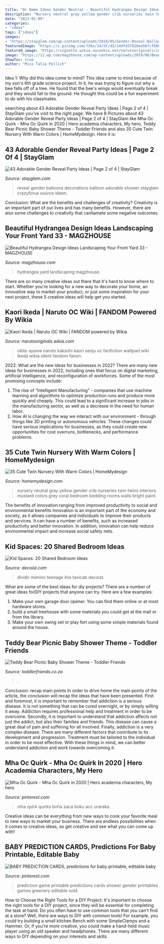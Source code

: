 ```yaml
---
title: "Oc Name Ideas Gender Neutral - Beautiful Hydrangea Design Ideas Landscaping Your Front Yard 33"
description: "Nursery neutral gray yellow gender crib nurseries twin twins interiors mustard colors grey coral bedroom bedding rooms walls bright paint"
date: "2023-02-09"
categories:
- "ideas"
tags: ["ideas"]
images:
- "https://stayglam.com/wp-content/uploads/2018/05/Gender-Reveal-Balloon-Ideas.jpg"
featuredImage: "https://i.pinimg.com/736x/14/df/d3/14dfd37818ee567cf6003c5f6e83c9c5.jpg"
featured_image: "https://vignette.wikia.nocookie.net/narutooriginals/images/8/8a/Ifmqsh.jpg/revision/latest?cb=20120324074656"
image: "https://i1.wp.com/magzhouse.com/wp-content/uploads/2019/08/Beautiful-Hydrangea-Design-Ideas-Landscaping-Your-Front-Yard-33.jpg?fit=1024%2C1613&amp;ssl=1"
ShowToc: true
author: "Miss Talia Pollich"
---
```



Idea 1: Why did this idea come to mind?
This idea came to mind because of my son's 6th grade science project. In it, he was trying to figure out why a bee falls off of a tree. He found that the bee's wings would eventually break and they would fall to the ground. He thought this could be a fun experiment to do with his classmates.

	

		
searching about 43 Adorable Gender Reveal Party Ideas | Page 2 of 4 | StayGlam you've visit to the right page. We have 8 Pictures about 43 Adorable Gender Reveal Party Ideas | Page 2 of 4 | StayGlam like Mha Oc Quirk - Mha Oc Quirk in 2020 | Hero academia characters, My hero, Teddy Bear Picnic  Baby Shower Theme  - Toddler Friends and also 35 Cute Twin Nursery With Warm Colors | HomeMydesign. Here it is:
		
    
## 43 Adorable Gender Reveal Party Ideas | Page 2 Of 4 | StayGlam

<img loading=lazy src="https://stayglam.com/wp-content/uploads/2018/05/Gender-Reveal-Balloon-Ideas.jpg" onerror="this.onerror=null;this.src='https://tse1.mm.bing.net/th?id=OIP.JZpDvBh9sWPt4QUY05e9xAHaJQ&amp;pid=15.1';" alt="43 Adorable Gender Reveal Party Ideas | Page 2 of 4 | StayGlam">

_Source: stayglam.com_

>reveal gender balloons decorations balloon adorable shower stayglam crazyforus source ideen. 

	

Conclusion: What are the benefits and challenges of creativity?
Creativity is an important part of our lives and has many benefits. However, there are also some challenges to creativity that canliamate some negative outcomes.

    
## Beautiful Hydrangea Design Ideas Landscaping Your Front Yard 33 - MAGZHOUSE

<img loading=lazy src="https://i1.wp.com/magzhouse.com/wp-content/uploads/2019/08/Beautiful-Hydrangea-Design-Ideas-Landscaping-Your-Front-Yard-33.jpg?fit=1024%2C1613&amp;ssl=1" onerror="this.onerror=null;this.src='https://tse3.mm.bing.net/th?id=OIP.frk03I9qD17hHjPd-fgEigHaLq&amp;pid=15.1';" alt="Beautiful Hydrangea Design Ideas Landscaping Your Front Yard 33 - MAGZHOUSE">

_Source: magzhouse.com_

>hydrangea yard landscaping magzhouse. 

	

There are so many creative ideas out there that it's hard to know where to start. Whether you're looking for a new way to decorate your home, an innovative way to market your product, or just some inspiration for your next project, these 5 creative ideas will help get you started.

    
## Kaori Ikeda | Naruto OC Wiki | FANDOM Powered By Wikia

<img loading=lazy src="https://vignette.wikia.nocookie.net/narutooriginals/images/8/8a/Ifmqsh.jpg/revision/latest?cb=20120324074656" onerror="this.onerror=null;this.src='https://tse2.mm.bing.net/th?id=OIP.ZewwmywCFpx6htUVfk3p5AHaE7&amp;pid=15.1';" alt="Kaori Ikeda | Naruto OC Wiki | FANDOM powered by Wikia">

_Source: narutooriginals.wikia.com_

>obito ayame naruto kakashi kaori senju oc fanfiction wattpad wiki ikeda wikia silent fandom fanon. 

	

2022: What are the new ideas for businesses in 2022?
There are many new ideas for businesses in 2022, including ones that focus on digital marketing, artificial intelligence, and reconfiguration of workforces. Some of the most promising concepts include: 
1. The rise of "Intelligent Manufacturing" - companies that use machine learning and algorithms to optimize production runs and produce more quickly and cheaply. This could lead to a significant increase in jobs in the manufacturing sector, as well as a decrease in the need for human labor. 
2. How AI is changing the way we interact with our environment - through things like 3D printing or autonomous vehicles. These changes could have serious implications for businesses, as they could create new opportunities for cost overruns, bottlenecks, and performance problems. 

    
## 35 Cute Twin Nursery With Warm Colors | HomeMydesign

<img loading=lazy src="http://homemydesign.com/wp-content/uploads/2016/10/simple-twin-nursery-designs.jpg" onerror="this.onerror=null;this.src='https://tse4.mm.bing.net/th?id=OIP.gcQnCJrAo813V3Osmv7KTwHaKs&amp;pid=15.1';" alt="35 Cute Twin Nursery With Warm Colors | HomeMydesign">

_Source: homemydesign.com_

>nursery neutral gray yellow gender crib nurseries twin twins interiors mustard colors grey coral bedroom bedding rooms walls bright paint. 

	

The benefits of innovation:ranging from improved productivity to social and environmental benefits
Innovation is an important part of the economy and society, as it allows companies and individuals to improve their products and services. It can have a number of benefits, such as increased productivity and better innovation. In addition, innovation can help reduce environmental impact and increase social safety nets.

    
## Kid Spaces: 20 Shared Bedroom Ideas

<img loading=lazy src="https://cdn.decoist.com/wp-content/uploads/2012/07/shared-girl-and-boy-space.jpg" onerror="this.onerror=null;this.src='https://tse2.mm.bing.net/th?id=OIP.EqVwMsVg-B2Phv2tLghozQHaFj&amp;pid=15.1';" alt="Kid Spaces: 20 Shared Bedroom Ideas">

_Source: decoist.com_

>dividir menino teenage ihis taxicab decoist. 

	

What are some of the best ideas for diy projects?
There are a number of great ideas forDIY projects that anyone can try. Here are a few examples: 
1. Make your own garage door opener. You can find them online or at most hardware stores.
2. build a small treehouse with some materials you could get at the mall or from the library.
3. Make your own swing set or play fort using some simple materials found around the house.

    
## Teddy Bear Picnic  Baby Shower Theme  - Toddler Friends

<img loading=lazy src="https://www.toddlerfriends.co.za/wp-content/uploads/2016/06/teddy-bear-baby-shower.jpg" onerror="this.onerror=null;this.src='https://tse3.mm.bing.net/th?id=OIP.P-wYe5B4b6z-TMdWlp5PBwHaE7&amp;pid=15.1';" alt="Teddy Bear Picnic  Baby Shower Theme  - Toddler Friends">

_Source: toddlerfriends.co.za_

>. 

	

Conclusion: recap main points
In order to drive home the main points of the article, the conclusion will recap the ideas that have been presented. First and foremost, it is important to remember that addiction is a serious disease. It is not something that can be cured overnight, or by simply willing it away. Addiction requires professional help and treatment in order to be overcome. Secondly, it is important to understand that addiction affects not just the addict, but also their families and friends. This disease can cause a great deal of pain and suffering for all involved. Finally, addiction is a very complex disease. There are many different factors that contribute to its development and progression. Treatment must be tailored to the individual in order to be most effective. With these things in mind, we can better understand addiction and work towards overcoming it.

    
## Mha Oc Quirk - Mha Oc Quirk In 2020 | Hero Academia Characters, My Hero

<img loading=lazy src="https://i.pinimg.com/736x/14/df/d3/14dfd37818ee567cf6003c5f6e83c9c5.jpg" onerror="this.onerror=null;this.src='https://tse3.mm.bing.net/th?id=OIP.bzJu38_NrMWecTcXt5C3ywHaKe&amp;pid=15.1';" alt="Mha Oc Quirk - Mha Oc Quirk in 2020 | Hero academia characters, My hero">

_Source: pinterest.com_

>mha quirk quirks bnha zaca boku acc uraraka. 

	

Creative ideas can be everything from new ways to cook your favorite meal to new ways to market your business. There are endless possibilities when it comes to creative ideas, so get creative and see what you can come up with!

    
## BABY PREDICTION CARDS, Predictions For Baby Printable, Editable Baby

<img loading=lazy src="https://i.pinimg.com/736x/21/59/b9/2159b9c852d5e1cde13bb2f75dfaaa82.jpg" onerror="this.onerror=null;this.src='https://tse4.mm.bing.net/th?id=OIP.kbWBGuVv2B3mDR6TguX-cQHaHa&amp;pid=15.1';" alt="BABY PREDICTION CARDS, predictions for baby printable, editable baby">

_Source: pinterest.com_

>prediction game printable predictions cards shower gender printables games greenery editable sold. 

	

How to Choose the Right Tools for a DIY Project: It's important to choose the right tools for a DIY project, since they will be essential for completing the task at hand.
Do you often have to use common tools that you can't find at a store? Well, there are ways to DIY with common tools! For example, you could try building a small kitchen Bench with some SimpleClamps and a Hammer. Or, if you're more creative, you could make a hand-held music player using an old speaker and headphones. There are many different ways to DIY depending on your interests and skills.

